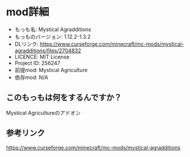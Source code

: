 # mod詳細

- もっも名: Mystical Agradditions
- もっものバージョン: 1.12.2-1.3.2
- DLリンク: https://www.curseforge.com/minecraft/mc-mods/mystical-agradditions/files/2704832
- LICENCE: MIT License
- Project ID: 256247 	
- 前提mod: Mystical Agriculture
- 依存mod: N/A

## このもっもは何をするんですか？
Mystical Agricultureのアドオン

## 参考リンク
https://www.curseforge.com/minecraft/mc-mods/mystical-agradditions